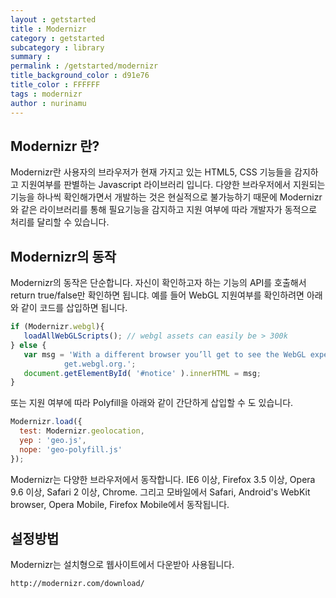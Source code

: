```yaml
---
layout : getstarted
title : Modernizr
category : getstarted
subcategory : library
summary : 
permalink : /getstarted/modernizr
title_background_color : d91e76
title_color : FFFFFF
tags : modernizr
author : nurinamu
---
```


## Modernizr 란?
Modernizr란 사용자의 브라우저가 현재 가지고 있는 HTML5, CSS 기능들을 감지하고 지원여부를 판별하는 Javascript 라이브러리 입니다. 
다양한 브라우저에서 지원되는 기능을 하나씩 확인해가면서 개발하는 것은 현실적으로 불가능하기 때문에 Modernizr와 같은 라이브러리를 통해 필요기능을 감지하고
지원 여부에 따라 개발자가 동적으로 처리를 달리할 수 있습니다.

## Modernizr의 동작

Modernizr의 동작은 단순합니다. 자신이 확인하고자 하는 기능의 API를 호출해서 return true/false만 확인하면 됩니댜.
예를 들어 WebGL 지원여부를 확인하려면 아래와 같이 코드를 삽입하면 됩니다.

``` javascript
if (Modernizr.webgl){
   loadAllWebGLScripts(); // webgl assets can easily be > 300k
} else {
   var msg = 'With a different browser you’ll get to see the WebGL experience here: \
            get.webgl.org.';
   document.getElementById( '#notice' ).innerHTML = msg;
}
```

또는 지원 여부에 따라 Polyfill을 아래와 같이 간단하게 삽입할 수 도 있습니다. 

``` javascript
Modernizr.load({
  test: Modernizr.geolocation,
  yep : 'geo.js',
  nope: 'geo-polyfill.js'
});
```

Modernizr는 다양한 브라우저에서 동작합니다.
IE6 이상, Firefox 3.5 이상, Opera 9.6 이상, Safari 2 이상, Chrome. 
그리고 모바일에서 Safari, Android's WebKit browser, Opera Mobile, Firefox Mobile에서 동작됩니다.

## 설정방법
Modernizr는 설치형으로 웹사이트에서 다운받아 사용됩니다.

```
http://modernizr.com/download/
```